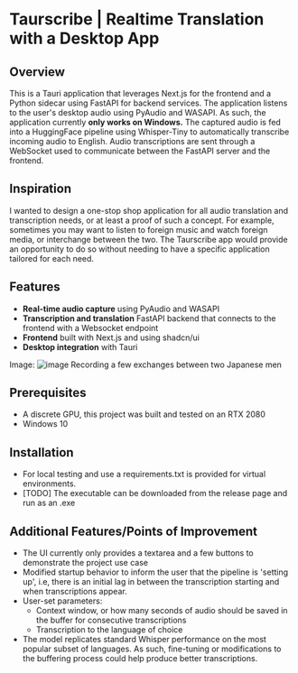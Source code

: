 # Taurscribe | Realtime Translation with a Desktop App

## Overview
This is a Tauri application that leverages Next.js for the frontend and a Python sidecar using FastAPI for backend services. The application listens to the user's desktop audio using PyAudio and WASAPI. As such, the application currently **only works on Windows.** The captured audio is fed into a HuggingFace pipeline using Whisper-Tiny to automatically transcribe incoming audio to English. Audio transcriptions are sent through a WebSocket used to communicate between the FastAPI server and the frontend.

## Inspiration

I wanted to design a one-stop shop application for all audio translation and transcription needs, or at least a proof of such a concept. For example, sometimes you may want to listen to foreign music and watch foreign media, or interchange between the two. The Taurscribe app would provide an opportunity to do so without needing to have a specific application tailored for each need.

## Features
- **Real-time audio capture** using PyAudio and WASAPI
- **Transcription and translation** FastAPI backend that connects to the frontend with a Websocket endpoint
- **Frontend** built with Next.js and using shadcn/ui
- **Desktop integration** with Tauri

Image:
![image](https://github.com/user-attachments/assets/f9faaa66-b1fa-421f-a943-49f1d10d252b)
Recording a few exchanges between two Japanese men

## Prerequisites
- A discrete GPU, this project was built and tested on an RTX 2080
- Windows 10

## Installation
- For local testing and use a requirements.txt is provided for virtual environments.
- [TODO] The executable can be downloaded from the release page and run as an .exe

## Additional Features/Points of Improvement
- The UI currently only provides a textarea and a few buttons to demonstrate the project use case
- Modified startup behavior to inform the user that the pipeline is 'setting up', i.e, there is an initial lag in between the transcription starting
and when transcriptions appear.
- User-set parameters:
    - Context window, or how many seconds of audio should be saved in the buffer for consecutive transcriptions
    - Transcription to the language of choice
- The model replicates standard Whisper performance on the most popular subset of languages. As such, fine-tuning or modifications to the buffering process
  could help produce better transcriptions.
